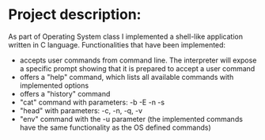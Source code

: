 # Project description:
As part of Operating System class I implemented a shell-like application written in C language.
Functionalities that have been implemented:
 - accepts user commands from command line. The interpreter will expose a specific prompt showing that it is prepared to accept a user command
 - offers a "help" command, which lists all available commands with implemented options
 - offers a "history" command
 - "cat" command with parameters: -b -E -n -s
 - "head" with parameters: -c, -n, -q, -v
 - "env" command with the -u parameter
 (the implemented commands have the same functionality as the OS defined commands)
 

